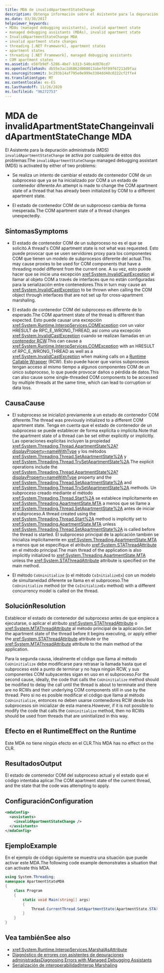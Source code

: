 ```yaml
---
title: MDA de invalidApartmentStateChange
description: Obtenga información sobre el Asistente para la depuración administrada (MDA) de invalidApartmentStateChange en .NET, que se activa si hay problemas con el estado de contenedor COM.
ms.date: 03/30/2017
helpviewer_keywords:
- MDAs (managed debugging assistants), invalid apartment state
- managed debugging assistants (MDAs), invalid apartment state
- InvalidApartmentStateChange MDA
- invalid apartment state changes
- threading [.NET Framework], apartment states
- apartment states
- threading [.NET Framework], managed debugging assistants
- COM apartment states
ms.assetid: e56fb9df-5286-4be7-b313-540c4d876cd7
ms.openlocfilehash: db55e3ac2d6862d008013abef0f09f67213d9faa
ms.sourcegitcommit: bc293b14af795e0e999e3304dd40c0222cf2ffe4
ms.translationtype: MT
ms.contentlocale: es-ES
ms.lasthandoff: 11/26/2020
ms.locfileid: "96272753"
---
```

# <a name="invalidapartmentstatechange-mda"></a><span data-ttu-id="e4f58-103">MDA de invalidApartmentStateChange</span><span class="sxs-lookup"><span data-stu-id="e4f58-103">invalidApartmentStateChange MDA</span></span>

<span data-ttu-id="e4f58-104">El Asistente para la depuración administrada (MDS) `invalidApartmentStateChange` se activa por cualquiera de estos dos problemas:</span><span class="sxs-lookup"><span data-stu-id="e4f58-104">The `invalidApartmentStateChange` managed debugging assistant (MDS) is activated by either of two problems:</span></span>  
  
- <span data-ttu-id="e4f58-105">Se realiza un intento de cambiar el estado de contenedor COM de un subproceso que ya se ha inicializado por COM a un estado de contenedor diferente.</span><span class="sxs-lookup"><span data-stu-id="e4f58-105">An attempt is made to change the COM apartment state of a thread that has already been initialized by COM to a different apartment state.</span></span>  
  
- <span data-ttu-id="e4f58-106">El estado de contenedor COM de un subproceso cambia de forma inesperada.</span><span class="sxs-lookup"><span data-stu-id="e4f58-106">The COM apartment state of a thread changes unexpectedly.</span></span>  
  
## <a name="symptoms"></a><span data-ttu-id="e4f58-107">Síntomas</span><span class="sxs-lookup"><span data-stu-id="e4f58-107">Symptoms</span></span>  
  
- <span data-ttu-id="e4f58-108">El estado de contenedor COM de un subproceso no es el que se solicitó.</span><span class="sxs-lookup"><span data-stu-id="e4f58-108">A thread's COM apartment state is not what was requested.</span></span> <span data-ttu-id="e4f58-109">Esto puede provocar que se usen servidores proxy para los componentes COM que tienen un modelo de subprocesos diferente del actual.</span><span class="sxs-lookup"><span data-stu-id="e4f58-109">This may cause proxies to be used for COM components that have a threading model different from the current one.</span></span> <span data-ttu-id="e4f58-110">A su vez, esto puede hacer que se inicie una excepción <xref:System.InvalidCastException> al llamar al objeto COM a través de interfaces que no están configuradas para la serialización entre contenedores.</span><span class="sxs-lookup"><span data-stu-id="e4f58-110">This in turn may cause an <xref:System.InvalidCastException> to be thrown when calling the COM object through interfaces that are not set up for cross-apartment marshaling.</span></span>  
  
- <span data-ttu-id="e4f58-111">El estado de contenedor COM del subproceso es diferente de lo esperado.</span><span class="sxs-lookup"><span data-stu-id="e4f58-111">The COM apartment state of the thread is different than expected.</span></span> <span data-ttu-id="e4f58-112">Esto puede causar una excepción <xref:System.Runtime.InteropServices.COMException> con un valor HRESULT de RPC_E_WRONG_THREAD, así como una excepción <xref:System.InvalidCastException> cuando se realizan llamadas en un [contenedor RCW](../../standard/native-interop/runtime-callable-wrapper.md).</span><span class="sxs-lookup"><span data-stu-id="e4f58-112">This can cause a <xref:System.Runtime.InteropServices.COMException> with an HRESULT of RPC_E_WRONG_THREAD as well as a <xref:System.InvalidCastException> when making calls on a [Runtime Callable Wrapper](../../standard/native-interop/runtime-callable-wrapper.md) (RCW).</span></span> <span data-ttu-id="e4f58-113">Esto puede hacer que varios subprocesos tengan acceso al mismo tiempo a algunos componentes COM de un único subproceso, lo que puede provocar daños o pérdida de datos.</span><span class="sxs-lookup"><span data-stu-id="e4f58-113">This can also cause some single-threaded COM components to be accessed by multiple threads at the same time, which can lead to corruption or data loss.</span></span>  
  
## <a name="cause"></a><span data-ttu-id="e4f58-114">Causa</span><span class="sxs-lookup"><span data-stu-id="e4f58-114">Cause</span></span>  
  
- <span data-ttu-id="e4f58-115">El subproceso se inicializó previamente a un estado de contenedor COM diferente.</span><span class="sxs-lookup"><span data-stu-id="e4f58-115">The thread was previously initialized to a different COM apartment state.</span></span> <span data-ttu-id="e4f58-116">Tenga en cuenta que el estado de contenedor de un subproceso se puede establecer de forma explícita o implícita.</span><span class="sxs-lookup"><span data-stu-id="e4f58-116">Note that the apartment state of a thread can be set either explicitly or implicitly.</span></span> <span data-ttu-id="e4f58-117">Las operaciones explícitas incluyen la propiedad <xref:System.Threading.Thread.ApartmentState%2A?displayProperty=nameWithType> y los métodos <xref:System.Threading.Thread.SetApartmentState%2A> y <xref:System.Threading.Thread.TrySetApartmentState%2A>.</span><span class="sxs-lookup"><span data-stu-id="e4f58-117">The explicit operations include the <xref:System.Threading.Thread.ApartmentState%2A?displayProperty=nameWithType> property and the <xref:System.Threading.Thread.SetApartmentState%2A> and <xref:System.Threading.Thread.TrySetApartmentState%2A> methods.</span></span> <span data-ttu-id="e4f58-118">Un subproceso creado mediante el método <xref:System.Threading.Thread.Start%2A> se establece implícitamente en <xref:System.Threading.ApartmentState.MTA> a menos que se llame a <xref:System.Threading.Thread.SetApartmentState%2A> antes de iniciar el subproceso.</span><span class="sxs-lookup"><span data-stu-id="e4f58-118">A thread created using the <xref:System.Threading.Thread.Start%2A> method is implicitly set to <xref:System.Threading.ApartmentState.MTA> unless <xref:System.Threading.Thread.SetApartmentState%2A> is called before the thread is started.</span></span> <span data-ttu-id="e4f58-119">El subproceso principal de la aplicación también se inicializa implícitamente en <xref:System.Threading.ApartmentState.MTA> a menos que se especifique el atributo <xref:System.STAThreadAttribute> en el método principal.</span><span class="sxs-lookup"><span data-stu-id="e4f58-119">The main thread of the application is also implicitly initialized to <xref:System.Threading.ApartmentState.MTA> unless the <xref:System.STAThreadAttribute> attribute is specified on the main method.</span></span>  
  
- <span data-ttu-id="e4f58-120">El método `CoUninitialize` (o el método `CoInitializeEx`) con un modelo de simultaneidad diferente se llama en el subproceso.</span><span class="sxs-lookup"><span data-stu-id="e4f58-120">The `CoUninitialize` method (or the `CoInitializeEx` method) with a different concurrency model is called on the thread.</span></span>  
  
## <a name="resolution"></a><span data-ttu-id="e4f58-121">Solución</span><span class="sxs-lookup"><span data-stu-id="e4f58-121">Resolution</span></span>  

 <span data-ttu-id="e4f58-122">Establecer el estado de contenedor del subproceso antes de que empiece a ejecutarse, o aplicar el atributo <xref:System.STAThreadAttribute> o <xref:System.MTAThreadAttribute> al método principal de la aplicación.</span><span class="sxs-lookup"><span data-stu-id="e4f58-122">Set the apartment state of the thread before it begins executing, or apply either the <xref:System.STAThreadAttribute> attribute or the <xref:System.MTAThreadAttribute> attribute to the main method of the application.</span></span>  
  
 <span data-ttu-id="e4f58-123">Para la segunda causa, idealmente el código que llama al método `CoUninitialize` debe modificarse para retrasar la llamada hasta que el subproceso esté a punto de terminar y no haya ningún RCW, y sus componentes COM subyacentes sigan en uso en el subproceso.</span><span class="sxs-lookup"><span data-stu-id="e4f58-123">For the second cause, ideally, the code that calls the `CoUninitialize` method should be modified to delay the call until the thread is about to terminate and there are no RCWs and their underlying COM components still in use by the thread.</span></span> <span data-ttu-id="e4f58-124">Pero si no es posible modificar el código que llama al método `CoUninitialize`, entonces no deben usarse contenedores RCW desde los subprocesos sin inicializar de esta manera.</span><span class="sxs-lookup"><span data-stu-id="e4f58-124">However, if it is not possible to modify the code that calls the `CoUninitialize` method, then no RCWs should be used from threads that are uninitialized in this way.</span></span>  
  
## <a name="effect-on-the-runtime"></a><span data-ttu-id="e4f58-125">Efecto en el Runtime</span><span class="sxs-lookup"><span data-stu-id="e4f58-125">Effect on the Runtime</span></span>  

 <span data-ttu-id="e4f58-126">Este MDA no tiene ningún efecto en el CLR.</span><span class="sxs-lookup"><span data-stu-id="e4f58-126">This MDA has no effect on the CLR.</span></span>  
  
## <a name="output"></a><span data-ttu-id="e4f58-127">Resultados</span><span class="sxs-lookup"><span data-stu-id="e4f58-127">Output</span></span>  

 <span data-ttu-id="e4f58-128">El estado de contenedor COM del subproceso actual y el estado que el código intentaba aplicar.</span><span class="sxs-lookup"><span data-stu-id="e4f58-128">The COM apartment state of the current thread, and the state that the code was attempting to apply.</span></span>  
  
## <a name="configuration"></a><span data-ttu-id="e4f58-129">Configuración</span><span class="sxs-lookup"><span data-stu-id="e4f58-129">Configuration</span></span>  
  
```xml  
<mdaConfig>  
  <assistants>  
    <invalidApartmentStateChange />  
  </assistants>  
</mdaConfig>  
```  
  
## <a name="example"></a><span data-ttu-id="e4f58-130">Ejemplo</span><span class="sxs-lookup"><span data-stu-id="e4f58-130">Example</span></span>  

 <span data-ttu-id="e4f58-131">En el ejemplo de código siguiente se muestra una situación que puede activar este MDA.</span><span class="sxs-lookup"><span data-stu-id="e4f58-131">The following code example demonstrates a situation that can activate this MDA.</span></span>  
  
```csharp
using System.Threading;  
namespace ApartmentStateMDA  
{  
    class Program  
    {  
        static void Main(string[] args)  
        {  
            Thread.CurrentThread.SetApartmentState(ApartmentState.STA);  
        }  
    }  
}  
```  
  
## <a name="see-also"></a><span data-ttu-id="e4f58-132">Vea también</span><span class="sxs-lookup"><span data-stu-id="e4f58-132">See also</span></span>

- <xref:System.Runtime.InteropServices.MarshalAsAttribute>
- [<span data-ttu-id="e4f58-133">Diagnóstico de errores con asistentes de depuraciones administradas</span><span class="sxs-lookup"><span data-stu-id="e4f58-133">Diagnosing Errors with Managed Debugging Assistants</span></span>](diagnosing-errors-with-managed-debugging-assistants.md)
- [<span data-ttu-id="e4f58-134">Serialización de interoperabilidad</span><span class="sxs-lookup"><span data-stu-id="e4f58-134">Interop Marshaling</span></span>](../interop/interop-marshaling.md)
